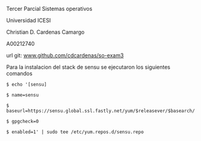 Tercer Parcial Sistemas operativos

Universidad ICESI

Christian D. Cardenas Camargo

A00212740

url git: www.github.com/cdcardenas/so-exam3


Para la instalacion del stack de sensu se ejecutaron los siguientes comandos

    $ echo '[sensu]
  
    $ name=sensu
  
    $ baseurl=https://sensu.global.ssl.fastly.net/yum/$releasever/$basearch/
  
    $ gpgcheck=0

    $ enabled=1' | sudo tee /etc/yum.repos.d/sensu.repo
